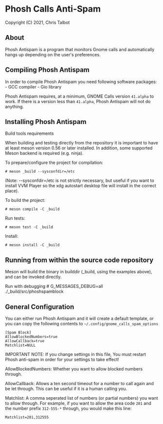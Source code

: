 # Phosh Calls Anti-Spam

Copyright (C) 2021, Chris Talbot

## About
Phosh Antispam is a program that monitors Gnome calls and automatically hangs up
depending on the user's preferences.

## Compiling Phosh Antispam
In order to compile Phosh Antispam you need following software packages:
	- GCC compiler
	- Gio library

Phosh Antispam requires, at a minimum, GNOME Calls version `41.alpha` to work.
If there is a version less than `41.alpha`, Phosh Antispam will not do anything.

## Installing Phosh Antispam
Build tools requirements

When building and testing directly from the repository it is important to
have at least meson version 0.56 or later installed. In addition, some
supported Meson backend is required (e.g. ninja).

To prepare/configure the project for compilation:

    # meson _build --sysconfdir=/etc

(Note: --sysconfdir=/etc is not strictly necessary, but useful if you want
to install VVM Player so the xdg autostart desktop file will install in
the correct place).

To build the project:

    # meson compile -C _build

Run tests:

    # meson test -C _build

Install:

    # meson install -C _build

## Running from within the source code repository
Meson will build the binary in builddir (_build, using the examples above), and
can be invoked directly.

  Run with debugging
    # G_MESSAGES_DEBUG=all ./_build/src/phoshspamblock

## General Configuration
You can either run Phosh Antispam and it will create a default template, or you
can copy the following contents to `~/.config/gnome_calls_spam_options`

```
[Spam Block]
AllowBlockedNumbers=true
AllowCallback=true
Matchlist=NULL
```

IMPORTANT NOTE: If you change settings in this file, You must restart Phosh
                anti-spam in order for your settings to take effect!

AllowBlockedNumbers: Whether you want to allow blocked numbers through.

AllowCallback: Allows a ten second timeout for a number to call again and be let through. This can be useful if it is a human calling you.

Matchlist: A comma seperated list of numbers (or partial numbers) you want to allow through. For example, if you want to allow the area code `201` and the number prefix `312-555-*` through, you would make this line:
```
Matchlist=201,312555
```

